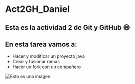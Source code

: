 # Act2GH_Daniel
## Esta es la actividad 2 de **Git** y **GitHub** 😄

## En esta tarea vamos a:

* Hacer y modificar un proyecto java
* Crear y fusionar ramas
* Hacer un fork con un compañero

![Esto es una imagen](https://myoctocat.com/assets/images/base-octocat.svg)
